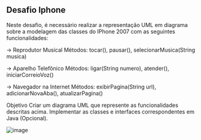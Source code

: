 ## Desafio Iphone

Neste desafio, é necessário realizar a representação UML em diagrama sobre a modelagem das classes do IPhone 2007 com as seguintes funcionalidades:

-> Reprodutor Musical
Métodos: tocar(), pausar(), selecionarMusica(String musica)

-> Aparelho Telefônico
Métodos: ligar(String numero), atender(), iniciarCorreioVoz()

-> Navegador na Internet
Métodos: exibirPagina(String url), adicionarNovaAba(), atualizarPagina()


Objetivo
Criar um diagrama UML que represente as funcionalidades descritas acima.
Implementar as classes e interfaces correspondentes em Java (Opcional).

![image](https://github.com/GabrielaFFS/DesafiosDio/assets/162517593/b0e8517c-1539-469d-a931-3dd5f5929b00)


